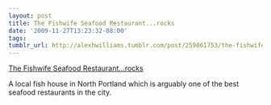 ```yaml
---
layout: post
title: The Fishwife Seafood Restaurant...rocks
date: '2009-11-27T13:23:32-08:00'
tags: 
tumblr_url: http://alexhwilliams.tumblr.com/post/259861753/the-fishwife-seafood-restaurant-rocks
---
```

<a href="http://www.thefishwife.com/index.html">The Fishwife Seafood Restaurant...rocks</a><br/><p>A local fish house in North Portland which is arguably one of the best seafood restaurants in the city.</p>
